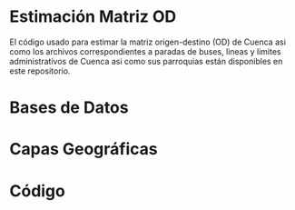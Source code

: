 # Estimación Matriz OD
El código usado para estimar la matriz origen-destino (OD) de Cuenca asi como los archivos correspondientes a paradas de buses, lineas y limites administrativos de Cuenca asi como sus parroquias están disponibles en este repositorio.
# Bases de Datos

# Capas Geográficas

# Código

